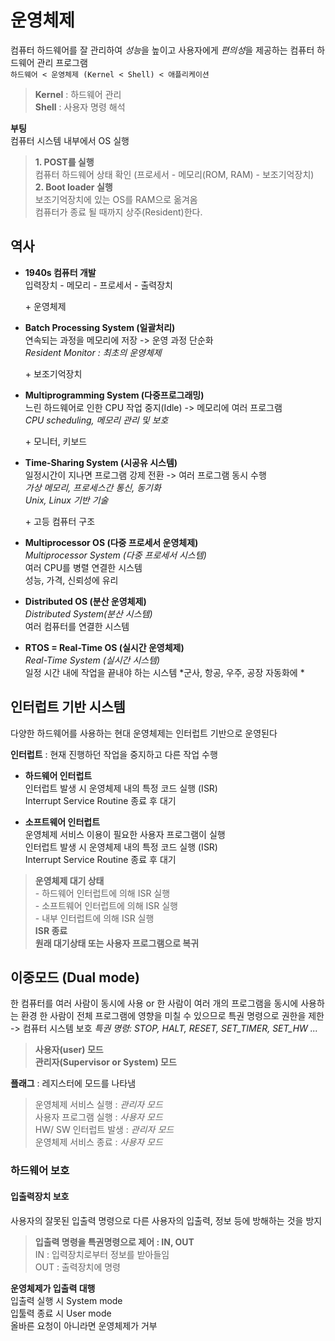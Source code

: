 # 운영체제

컴퓨터 하드웨어를 잘 관리하여 *성능*을 높이고 사용자에게 *편의성*을 제공하는 컴퓨터 하드웨어 관리 프로그램 <br>
`하드웨어 < 운영체제 (Kernel < Shell) < 애플리케이션`
> **Kernel** : 하드웨어 관리 <br>
  **Shell** : 사용자 명령 해석

**부팅** <br>
컴퓨터 시스템 내부에서 OS 실행
> **1. POST를 실행** <br>
  컴퓨터 하드웨어 상태 확인 (프로세서 - 메모리(ROM, RAM) - 보조기억장치) <br>
  **2. Boot loader 실행** <br>
  보조기억장치에 있는 OS를 RAM으로 옮겨옴 <br>
  컴퓨터가 종료 될 때까지 상주(Resident)한다. 

## 역사

- **1940s 컴퓨터 개발** <br>
입력장치 - 메모리 - 프로세서 - 출력장치

  \+ 운영체제

- **Batch Processing System (일괄처리)** <br> 
연속되는 과정을 메모리에 저장 -> 운영 과정 단순화 <br>
*Resident Monitor : 최초의 운영체제*

  \+ 보조기억장치

- **Multiprogramming System (다중프로그래밍)** <br>
느린 하드웨어로 인한 CPU 작업 중지(Idle) -> 메모리에 여러 프로그램 <br>
*CPU scheduling, 메모리 관리 및 보호*

  \+ 모니터, 키보드

- **Time-Sharing System (시공유 시스템)** <br>
일정시간이 지나면 프로그램 강제 전환 -> 여러 프로그램 동시 수행 <br>
*가상 메모리, 프로세스간 통신, 동기화* <br>
*Unix, Linux 기반 기술*

  \+ 고등 컴퓨터 구조 
  
- **Multiprocessor OS (다중 프로세서 운영체제)** <br>
  *Multiprocessor System (다중 프로세서 시스템)* <br>
  여러 CPU를 병렬 연결한 시스템 <br>
  성능, 가격, 신뢰성에 유리
  
- **Distributed OS (분산 운영체제)** <br>
  *Distributed System(분산 시스템)* <br>
  여러 컴퓨터를 연결한 시스템
  
  
- **RTOS = Real-Time OS (실시간 운영체제)** <br>
  *Real-Time System (실시간 시스템)* <br>
  일정 시간 내에 작업을 끝내야 하는 시스템
  *군사, 항공, 우주, 공장 자동화에 *
  
## 인터럽트 기반 시스템

다양한 하드웨어를 사용하는 현대 운영체제는 인터럽트 기반으로 운영된다

**인터럽트** : 현재 진행하던 작업을 중지하고 다른 작업 수행

- **하드웨어 인터럽트** <br>
  인터럽트 발생 시 운영체제 내의 특정 코드 실행 (ISR) <br>
  Interrupt Service Routine 종료 후 대기 <br>

- **소프트웨어 인터럽트** <br>
  운영체제 서비스 이용이 필요한 사용자 프로그램이 실행 <br>
  인터럽트 발생 시 운영체제 내의 특정 코드 실행 (ISR) <br>
  Interrupt Service Routine 종료 후 대기
 
> **운영체제 대기 상태** <br>
  \- 하드웨어 인터럽트에 의해 ISR 실행 <br>
  \- 소프트웨어 인터럽트에 의해 ISR 실행 <br>
  \- 내부 인터럽트에 의해 ISR 실행 <br>
  **ISR 종료** <br>
  **원래 대기상태 또는 사용자 프로그램으로 복귀**

## 이중모드 (Dual mode)

한 컴퓨터를 여러 사람이 동시에 사용 or 한 사람이 여러 개의 프로그램을 동시에 사용하는 환경
한 사람이 전체 프로그램에 영향을 미칠 수 있으므로 특권 명령으로 권한을 제한 -> 컴퓨터 시스템 보호
*특권 명령: STOP, HALT, RESET, SET_TIMER, SET_HW ...*

> **사용자(user) 모드** <br>
  **관리자(Supervisor or System) 모드**
  
**플래그** : 레지스터에 모드를 나타냄
> 운영체제 서비스 실행 : *관리자 모드* <br>
  사용자 프로그램 실행 : *사용자 모드* <br>
  HW/ SW 인터럽트 발생 : *관리자 모드* <br>
  운영체제 서비스 종료 : *사용자 모드* <br>

### 하드웨어 보호

#### 입출력장치 보호

사용자의 잘못된 입출력 명령으로 다른 사용자의 입출력, 정보 등에 방해하는 것을 방지
> **입출력 명령을 특권명령으로 제어 : IN, OUT** <br>
  IN : 입력장치로부터 정보를 받아들임 <br>
  OUT : 출력장치에 명령 <br>         
  
  **운영체제가 입출력 대행** <br>
  입출력 실행 시 System mode <br>
  입툴력 종료 시 User mode <br>
  올바른 요청이 아니라면 운영체제가 거부








